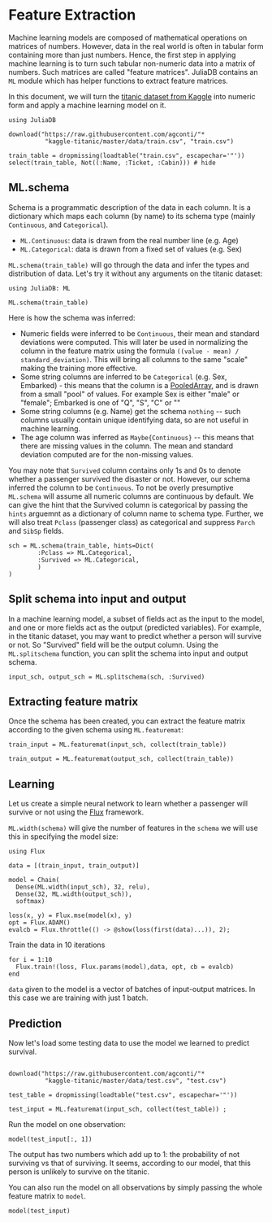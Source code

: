 # Feature Extraction

Machine learning models are composed of mathematical operations on matrices of numbers. However, data in the real world is often in tabular form containing more than just numbers. Hence, the first step in applying machine learning is to turn such tabular non-numeric data into a matrix of numbers. Such matrices are called "feature matrices". JuliaDB contains an `ML` module which has helper functions to extract feature matrices.

In this document, we will turn the [titanic dataset from Kaggle](https://www.kaggle.com/c/titanic) into numeric form and apply a machine learning model on it.

```@example titanic
using JuliaDB

download("https://raw.githubusercontent.com/agconti/"*
          "kaggle-titanic/master/data/train.csv", "train.csv")

train_table = dropmissing(loadtable("train.csv", escapechar='"'))
select(train_table, Not((:Name, :Ticket, :Cabin))) # hide
```

## ML.schema

Schema is a programmatic description of the data in each column. It is a dictionary which maps each column (by name) to its schema type (mainly `Continuous`, and `Categorical`).

- `ML.Continuous`: data is drawn from the real number line (e.g. Age)
- `ML.Categorical`: data is drawn from a fixed set of values (e.g. Sex)

`ML.schema(train_table)` will go through the data and infer the types and distribution of data. Let's try it without any arguments on the titanic dataset:

```@example titanic
using JuliaDB: ML

ML.schema(train_table)
```

Here is how the schema was inferred:

- Numeric fields were inferred to be `Continuous`, their mean and standard deviations were computed. This will later be used in normalizing the column in the feature matrix using the formula `((value - mean) / standard_deviation)`. This will bring all columns to the same "scale" making the training more effective.
- Some string columns are inferred to be `Categorical` (e.g. Sex, Embarked) - this means that the column is a [PooledArray](https://github.com/JuliaComputing/PooledArrays.jl), and is drawn from a small "pool" of values. For example Sex is either "male" or "female"; Embarked is one of "Q", "S", "C" or ""
- Some string columns (e.g. Name) get the schema `nothing` -- such columns usually contain unique identifying data, so are not useful in machine learning.
- The age column was inferred as `Maybe{Continuous}` -- this means that there are missing values in the column. The mean and standard deviation computed are for the non-missing values.

You may note that `Survived` column contains only 1s and 0s to denote whether a passenger survived the disaster or not. However, our schema inferred the column to be `Continuous`. To not be overly presumptive `ML.schema` will assume all numeric columns are continuous by default. We can give the hint that the Survived column is categorical by passing the `hints` arguemnt as a dictionary of column name to schema type. Further, we will also treat `Pclass` (passenger class) as categorical and suppress `Parch` and `SibSp` fields.

```@example titanic
sch = ML.schema(train_table, hints=Dict(
        :Pclass => ML.Categorical,
        :Survived => ML.Categorical,
        )
)
```

## Split schema into input and output

In a machine learning model, a subset of fields act as the input to the model, and one or more fields act as the output (predicted variables). For example, in the titanic dataset, you may want to predict whether a person will survive or not. So "Survived" field will be the output column. Using the `ML.splitschema` function, you can split the schema into input and output schema.

```@example titanic
input_sch, output_sch = ML.splitschema(sch, :Survived)
```

## Extracting feature matrix

Once the schema has been created, you can extract the feature matrix according to the given schema using `ML.featuremat`:

```@example titanic
train_input = ML.featuremat(input_sch, collect(train_table))
```

```@example titanic
train_output = ML.featuremat(output_sch, collect(train_table))
```

## Learning

Let us create a simple neural network to learn whether a passenger will survive or not using the [Flux](https://fluxml.github.io/) framework.

`ML.width(schema)` will give the number of features in the `schema` we will use this in specifying the model size:

```@example titanic
using Flux

data = [(train_input, train_output)]

model = Chain(
  Dense(ML.width(input_sch), 32, relu),
  Dense(32, ML.width(output_sch)),
  softmax)

loss(x, y) = Flux.mse(model(x), y)
opt = Flux.ADAM()
evalcb = Flux.throttle(() -> @show(loss(first(data)...)), 2);
```

Train the data in 10 iterations

```@example titanic
for i = 1:10
  Flux.train!(loss, Flux.params(model),data, opt, cb = evalcb)
end
```

`data` given to the model is a vector of batches of input-output matrices. In this case we are training with just 1 batch.

## Prediction

Now let's load some testing data to use the model we learned to predict survival.

```@example titanic

download("https://raw.githubusercontent.com/agconti/"*
          "kaggle-titanic/master/data/test.csv", "test.csv")

test_table = dropmissing(loadtable("test.csv", escapechar='"'))

test_input = ML.featuremat(input_sch, collect(test_table)) ;
```

Run the model on one observation:

```@example titanic
model(test_input[:, 1])
```
The output has two numbers which add up to 1: the probability of not surviving vs that of surviving. It seems, according to our model, that this person is unlikely to survive on the titanic.

You can also run the model on all observations by simply passing the whole feature matrix to `model`.

```@example titanic
model(test_input)
```
